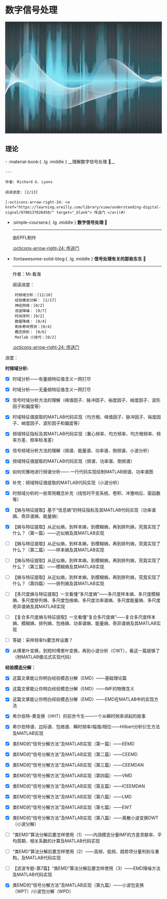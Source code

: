 # 数字信号处理

![DSP](DSP.png)

## 理论
<div class="grid cards" markdown>
-   :material-book:{ .lg .middle } __理解数字信号处理 🎯__

    ---

    作者: Richard G. Lyons

    阅读进度: [2/13]

    [:octicons-arrow-right-24: <a href="https://learning.oreilly.com/library/view/understanding-digital-signal/9780137028450/" target="_blank"> 传送门 </a>](#)

-  :simple-coursera:{ .lg .middle } __数字信号处理 🎯__

    ---

    由EPFL制作

    [:octicons-arrow-right-24: <a href="https://www.coursera.org/specializations/digital-signal-processing#courses" target="_blank"> 传送门 </a>](#)

-  :fontawesome-solid-blog:{ .lg .middle } __信号处理有关的那些东东 🎯__

    ---

    作者：Mr.看海

    阅读进度：

        时频域分析：[12/18]    
        经验模态分解： [2/17]
        神经网络：[0/2]       
        滤波降噪： [0/7]
        时间序列：[0/2]       
        数据降维： [0/4]
        剩余寿命预测：[0/4]   
        概念辨析： [0/6]
        Matlab 小技巧：[0/2]  

    [:octicons-arrow-right-24: <a href="https://zhuanlan.zhihu.com/p/138141521" target="_blank"> 传送门 </a>](#)


</div>

进度：

**时频域分析:** 

- [x] 时域分析——有量纲特征值含义一网打尽
- [x] 时域分析——无量纲特征值含义一网打尽
- [x] 信号时域分析方法的理解（峰值因子、脉冲因子、裕度因子、峭度因子、波形因子和偏度等）
- [x] 时域特征值提取的MATLAB代码实现（均方根、峰值因子、脉冲因子、裕度因子、峭度因子、波形因子和偏度等）
- [x] 频域特征指标及其MATLAB代码实现（重心频率、均方频率、均方根频率、频率方差、频率标准差）
- [x] 信号频域分析方法的理解（频谱、能量谱、功率谱、倒频谱、小波分析）
- [x] 频域特征值提取的MATLAB代码实现（频谱、功率谱、倒频谱）
- [x] 如何优雅地进行频谱分析—— 一行代码实现绘制MATLAB频谱、功率谱图
- [x] 补充：频域特征值提取的MATLAB代码实现（小波分析）
- [x] 时频域分析的一些常用概念补充（线性时不变系统、卷积、冲激响应、窗函数等）
- [x] 【熵与特征提取】基于“信息熵”的特征指标及其MATLAB代码实现（功率谱熵、奇异谱熵、能量熵）
- [x] 【熵与特征提取】从近似熵，到样本熵，到模糊熵，再到排列熵，究竟实现了什么？（第一篇）——近似熵及其MATLAB实现
- [ ] 【熵与特征提取】从近似熵，到样本熵，到模糊熵，再到排列熵，究竟实现了什么？（第二篇）——样本熵及其MATLAB实现
- [ ] 【熵与特征提取】从近似熵，到样本熵，到模糊熵，再到排列熵，究竟实现了什么？（第三篇）——模糊熵及其MATLAB实现
- [ ] 【熵与特征提取】从近似熵，到样本熵，到模糊熵，再到排列熵，究竟实现了什么？（第四篇）——排列熵及其MATLAB实现
- [ ] 【多尺度熵与特征提取】一文看懂“多尺度熵”——多尺度样本熵、多尺度模糊熵、多尺度排列熵、多尺度包络熵、多尺度功率谱熵、多尺度能量熵、多尺度奇异谱熵及其MATLAB实现
- [ ] 【复合多尺度熵与特征提取】一文看懂“复合多尺度熵”——复合多尺度样本熵、模糊熵、排列熵、包络熵、功率谱熵、能量熵、奇异谱熵及其MATLAB实现
- [ ] 答疑：采样频率fs要怎样设置？
- [x] 从傅里叶变换，到短时傅里叶变换，再到小波分析（CWT），看这一篇就够了（附MATLAB傻瓜式实现代码）


**经验模态分解：**

- [x] 这篇文章能让你明白经验模态分解（EMD）——基础理论篇
- [x] 这篇文章能让你明白经验模态分解（EMD）——IMF的物理含义
- [x] 这篇文章能让你明白经验模态分解（EMD）——EMD在MATLAB中的实现方法
- [x] 希尔伯特-黄变换（HHT）的前世今生——一个从瞬时频率讲起的故事
- [x] 希尔伯特谱、边际谱、包络谱、瞬时频率/幅值/相位——Hilbert分析衍生方法及MATLAB实现
- [x] 类EMD的“信号分解方法”及MATLAB实现（第一篇）——EEMD
- [x] 类EMD的“信号分解方法”及MATLAB实现（第二篇）——CEEMD
- [x] 类EMD的“信号分解方法”及MATLAB实现（第三篇）——CEEMDAN
- [x] 类EMD的“信号分解方法”及MATLAB实现（第四篇）——VMD
- [x] 类EMD的“信号分解方法”及MATLAB实现（第五篇）——ICEEMDAN
- [x] 类EMD的“信号分解方法”及MATLAB实现（第六篇）——LMD
- [x] 类EMD的“信号分解方法”及MATLAB实现（第七篇）——EWT
- [x] 类EMD的“信号分解方法”及MATLAB实现（第八篇）——离散小波变换DWT（小波分解）
- [ ] “类EMD”算法分解后要怎样使用（1）——内涵模态分量IMF的方差贡献率、平均周期、相关系数的计算及MATLAB代码实现
- [ ] “类EMD”算法分解后要怎样使用（2）——高频、低频、趋势项分量判别与重构，及MATLAB代码实现
- [ ] 【滤波专题-第7篇】“类EMD”算法分解后要怎样使用（3）——EMD降噪方法及MATLAB代码实现
- [x] 类EMD的“信号分解方法”及MATLAB实现（第九篇）——小波包变换（WPT）/小波包分解（WPD）





